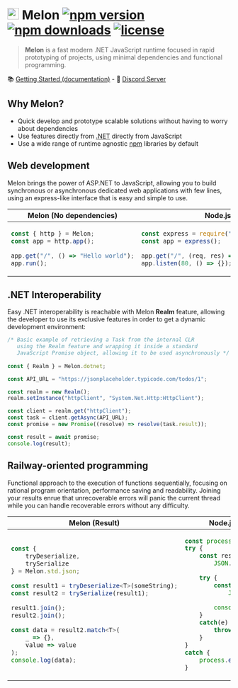 # <img src="https://avatars.githubusercontent.com/u/105192336?s=400&u=4375e36be647d2a64727bbefc2382c2801897b39&v=4" width="26"> Melon [![npm version](https://badgen.net/npm/v/melon-runtime/)](https://www.npmjs.com/package/melon-runtime) [![npm downloads](https://badgen.net/npm/dm/melon-runtime)](https://www.npmjs.com/package/melon-runtime) [![license](https://badgen.net/github/license/MelonRuntime/Melon)](#)

> **Melon** is a fast modern .NET JavaScript runtime focused in rapid prototyping of projects, using minimal dependencies and functional programming.

📚 [Getting Started (documentation)](https://github.com/MelonRuntime/Melon/wiki) - 💬 [Discord Server](https://discord.gg/wDJDT9Yq7C)

## Why Melon?

- Quick develop and prototype scalable solutions without having to worry about dependencies
- Use features directly from [.NET](https://dotnet.microsoft.com/en-us/) directly from JavaScript
- Use a wide range of runtime agnostic [npm](npmjs.com) libraries by default 

## Web development

Melon brings the power of ASP.NET to JavaScript, allowing you to build synchronous or asynchronous dedicated web applications with few lines, using an express-like interface that is easy and simple to use.

<table>
    <thead>
        <tr>
            <th>
                Melon (No dependencies)
            </th>
            <th>
                Node.js (Express)
            </th>
        </tr>
    </thead>
    <tbody>
        <tr>
            <td> 


```ts
const { http } = Melon;
const app = http.app();

app.get("/", () => "Hello world");
app.run();
```
</td><td>

```js
const express = require("express");
const app = express();

app.get("/", (req, res) => res.send("Hello World"));
app.listen(80, () => {});
```
</td></tr></tbody></table>

## .NET Interoperability

Easy .NET interoperability is reachable with Melon **Realm** feature, allowing the developer to use its exclusive features in order to get
a dynamic development environment:

```ts
/* Basic example of retrieving a Task from the internal CLR
   using the Realm feature and wrapping it inside a standard
   JavaScript Promise object, allowing it to be used asynchronously */
   
const { Realm } = Melon.dotnet;

const API_URL = "https://jsonplaceholder.typicode.com/todos/1";

const realm = new Realm();
realm.setInstance("httpClient", "System.Net.Http:HttpClient");

const client = realm.get("httpClient");
const task = client.getAsync(API_URL);
const promise = new Promise((resolve) => resolve(task.result));

const result = await promise;
console.log(result);
```

## Railway-oriented programming

Functional approach to the execution of functions sequentially, focusing on rational program orientation, performance saving and
readability. Joining your results enrue that unrecoverable errors will panic the current thread while you can handle recoverable errors without any difficulty.

<table>
    <thead>
        <tr>
            <th>
                Melon (Result)
            </th>
            <th>
                Node.js (try-catch hell)
            </th>
        </tr>
    </thead>
    <tbody>
        <tr>
            <td> 


```ts
const { 
    tryDeserialize, 
    trySerialize 
} = Melon.std.json;

const result1 = tryDeserialize<T>(someString);
const result2 = trySerialize(result1);

result1.join();
result2.join();

const data = result2.match<T>(
    _ => {}, 
    value => value
);
console.log(data);
```
</td><td>

```js
const process = require('process');
try {
    const result1 = 
        JSON.parse(someString);

    try {
        const result2 = 
            JSON.stringify(result1);

        console.log(result2);
    }
    catch(e) {
        throw(e);
    }
}
catch {
    process.exit(0);
}
```
</td></tr></tbody></table>
